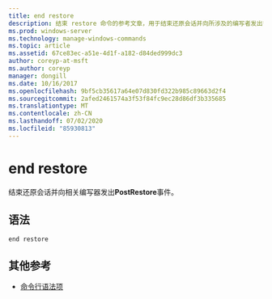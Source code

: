 ```yaml
---
title: end restore
description: 结束 restore 命令的参考文章，用于结束还原会话并向所涉及的编写者发出**PostRestore**事件。
ms.prod: windows-server
ms.technology: manage-windows-commands
ms.topic: article
ms.assetid: 67ce83ec-a51e-4d1f-a182-d84ded999dc3
author: coreyp-at-msft
ms.author: coreyp
manager: dongill
ms.date: 10/16/2017
ms.openlocfilehash: 9bf5cb35617a64e07d830fd322b985c89663d2f4
ms.sourcegitcommit: 2afed2461574a3f53f84fc9ec28d86df3b335685
ms.translationtype: MT
ms.contentlocale: zh-CN
ms.lasthandoff: 07/02/2020
ms.locfileid: "85930813"
---
```

# <a name="end-restore"></a>end restore

结束还原会话并向相关编写器发出**PostRestore**事件。

## <a name="syntax"></a>语法

```
end restore
```

## <a name="additional-references"></a>其他参考

- [命令行语法项](command-line-syntax-key.md)